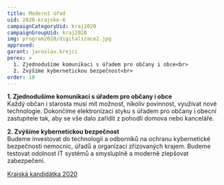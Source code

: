 ```yaml
---
title: Moderní úřad
uid: 2020-krajske-6
campaignCategoryUid: kraj2020
campaignGroupUid: kraj2020
img: program2020/digitalizace2.jpg
approved:
garant: jaroslav.krejci
perex: >
  1. Zjednodušíme komunikaci s úřadem pro občany i obce<br>
  2. Zvýšíme kybernetickou bezpečnost<br>
order: 10
---
```


**1. Zjednodušíme komunikaci s úřadem pro občany i obce**<br>
Každý občan i starosta musí mít možnost, nikoliv povinnost, využívat nové technologie. Dokončíme elektronizaci styku s úřadem pro občany i obecní zastupitele tak, aby se vše dalo zařídit z pohodlí domova nebo kanceláře.

**2. Zvýšíme kybernetickou bezpečnost**<br>
Budeme investovat do technologií a odborníků na ochranu kybernetické bezpečnosti nemocnic, úřadů a organizací zřizovaných krajem. Budeme testovat odolnost IT systémů a smysluplně a moderně zlepšovat zabezpečení.

[Krajská kandidátka 2020](/volby/2020/krajske/)

